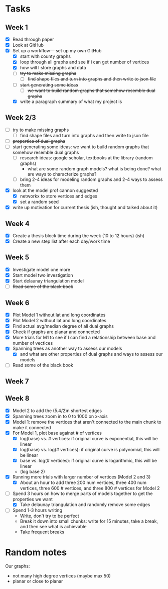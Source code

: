 # Tasks

## Week 1
- [x] Read through paper
- [x] Look at GitHub
- [x] Set up a workflow— set up my own GitHub
    - [x] start with county graphs
    - [x] loop through all graphs and see if i can get number of vertices
    - [x] how will I store graphs and data
    - [ ] ~~try to make missing graphs~~
        - [ ] ~~find shape files and turn into graphs and then write to json file~~
    - [ ] ~~start generating some ideas~~
        - [ ] ~~we want to build random graphs that somehow resemble dual graphs~~
    - [x] write a paragraph summary of what my project is

## Week 2/3
- [ ] try to make missing graphs
    - [ ] find shape files and turn into graphs and then write to json file
- [ ] ~~properties of dual graphs~~
- [ ] start generating some ideas: we want to build random graphs that somehow resemble dual graphs
    - [ ] research ideas: google scholar, textbooks at the library (random graphs)
        - what are some random graph models? what is being done? what are ways to characterize graphs?
    - [ ] bring 2-4 ideas for modeling random graphs and 2-4 ways to assess them
- [x] look at the model prof cannon suggested
    - [x] networkx to store vertices and edges
    - [x] set a random seed
- [x] write up motivation for current thesis (ish, thought and talked about it)

## Week 4
- [x] Create a thesis block time during the week (10 to 12 hours) (ish)
- [x] Create a new step list after each day/work time

## Week 5
- [x] Investigate model one more
- [x] Start model two investigation
- [x] Start delaunay triangulation model
- [ ] ~~Read some of the black book~~

## Week 6
- [x] Plot Model 1 without lat and long coordinates
- [x] Plot Model 2 without lat and long coordinates
- [x] Find actual avg/median degree of all dual graphs
- [x] Check if graphs are planar and connected
- [x] More trials for M1 to see if I can find a relationship between base and number of vectices
- [x] Spanning trees as another way to assess our models
    - [x] and what are other properties of dual graphs and ways to assess our models
- [ ] Read some of the black book

## Week 7

## Week 8
- [x] Model 2 to add the (5.4/2)n shortest edges
- [x] Spanning trees zoom in to 0 to 1000 on x-axis
- [x] Model 1: remove the vertices that aren't connected to the main chunk to make it connected
- [x] For Model 1, plot base against # of vertices
    - [x] log(base) vs. # vertices: if original curve is exponential, this will be linear
    - [x] log(base) vs. log(# vertices): if original curve is polynomial, this will be linear
    - [x] base vs. log(# vertices): if original curve is logarithmic, this will be linear
    - (log base 2)
- [x] Running more trials with larger number of vertices (Model 2 and 3)
    - [x] About an hour to add three 200 num vertices, three 400 num vertices, three 600 # vertices, and three 800 # vertices for Model 2
- [ ] Spend 3 hours on how to merge parts of models together to get the properties we want
    - [x] Take delaunay triangulation and randomly remove some edges
- [ ] Spend 1-3 hours writing
    - Write, don't try to be perfect
    - Break it down into small chunks: write for 15 minutes, take a break, and then see what is achievable
    - Take frequent breaks

# Random notes
Our graphs:
- not many high degree vertices (maybe max 50)
- planar or close to planar




